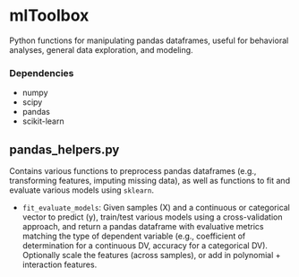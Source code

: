 # mlToolbox
Python functions for manipulating pandas dataframes, useful for behavioral analyses,
general data exploration, and modeling.

### Dependencies
- numpy
- scipy
- pandas
- scikit-learn

## pandas_helpers.py
Contains various functions to preprocess pandas dataframes (e.g., transforming features, imputing missing data), as well as functions to fit and evaluate various models using `sklearn`. 

- `fit_evaluate_models`: Given samples (X) and a continuous or categorical vector to predict (y), train/test various models using a cross-validation approach, and return a pandas dataframe with evaluative metrics matching the type of dependent variable (e.g., coefficient of determination for a continuous DV, accuracy for a categorical DV). Optionally scale the features (across samples), or add in polynomial + interaction features.
